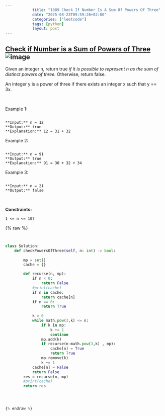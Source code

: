 ```yaml
---
            title: "1889 Check If Number Is A Sum Of Powers Of Three"
            date: "2025-08-23T09:59:26+02:00"
            categories: ["leetcode"]
            tags: [python]
            layout: post
---
```

            
## [Check if Number is a Sum of Powers of Three](https://leetcode.com/problems/check-if-number-is-a-sum-of-powers-of-three) ![image](https://img.shields.io/badge/Difficulty-Medium-orange)

Given an integer n, return true *if it is possible to represent *n* as the sum of distinct powers of three.* Otherwise, return false.

An integer y is a power of three if there exists an integer x such that y == 3x.

 

Example 1:

```

**Input:** n = 12
**Output:** true
**Explanation:** 12 = 31 + 32

```

Example 2:

```

**Input:** n = 91
**Output:** true
**Explanation:** 91 = 30 + 32 + 34

```

Example 3:

```

**Input:** n = 21
**Output:** false

```

 

**Constraints:**

	1 <= n <= 107

{% raw %}


```python


class Solution:
    def checkPowersOfThree(self, n: int) -> bool:
        
        mp = set()
        cache = {}

        def recurse(n, mp):
            if n < 0:
                return False
            #print(cache)
            if n in cache:
                return cache[n]
            if n == 0:
                return True
            
            k = 0
            while math.pow(3,k) <= n:
                if k in mp:
                    k += 1
                    continue
                mp.add(k)
                if recurse(n-math.pow(3,k) , mp):
                    cache[n] = True
                    return True
                mp.remove(k)
                k += 1
            cache[n] = False
            return False
        res = recurse(n, mp)
        #print(cache)
        return res

        


{% endraw %}
```
